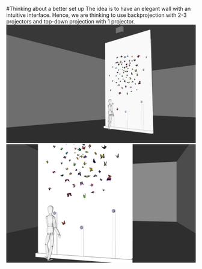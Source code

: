 #Thinking about a better set up
The idea is to have an elegant wall with an intuitive interface. Hence, we are thinking to use backprojection with 2-3 projectors and top-down projection with 1 projector.
![setup](../project_images/setupUpdated1.jpg "updated set up")
![setup2](../project_images/setupUpdated2.jpg "updated set up")



